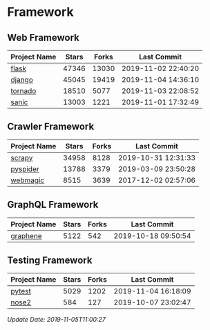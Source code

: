 # Framework

## Web Framework

| Project Name | Stars | Forks | Last Commit |
| ------------ | ----- | ----- | ----------- |
| [flask](https://github.com/pallets/flask) | 47346 | 13030 | 2019-11-02 22:40:20 |
| [django](https://github.com/django/django) | 45045 | 19419 | 2019-11-04 14:36:10 |
| [tornado](https://github.com/tornadoweb/tornado) | 18510 | 5077 | 2019-11-03 22:08:52 |
| [sanic](https://github.com/huge-success/sanic) | 13003 | 1221 | 2019-11-01 17:32:49 |

## Crawler Framework

| Project Name | Stars | Forks | Last Commit |
| ------------ | ----- | ----- | ----------- |
| [scrapy](https://github.com/scrapy/scrapy) | 34958 | 8128 | 2019-10-31 12:31:33 |
| [pyspider](https://github.com/binux/pyspider) | 13788 | 3379 | 2019-03-09 23:50:28 |
| [webmagic](https://github.com/code4craft/webmagic) | 8515 | 3639 | 2017-12-02 02:57:06 |

## GraphQL Framework

| Project Name | Stars | Forks | Last Commit |
| ------------ | ----- | ----- | ----------- |
| [graphene](https://github.com/graphql-python/graphene) | 5122 | 542 | 2019-10-18 09:50:54 |

## Testing Framework

| Project Name | Stars | Forks | Last Commit |
| ------------ | ----- | ----- | ----------- |
| [pytest](https://github.com/pytest-dev/pytest) | 5029 | 1202 | 2019-11-04 16:18:09 |
| [nose2](https://github.com/nose-devs/nose2) | 584 | 127 | 2019-10-07 23:02:47 |

*Update Date: 2019-11-05T11:00:27*